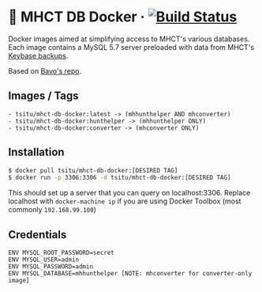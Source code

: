 # :whale: MHCT DB Docker &middot; [![Build Status](https://travis-ci.com/tsitu/mhct-db-docker.svg?branch=master)](https://travis-ci.com/tsitu/mhct-db-docker)

Docker images aimed at simplifying access to MHCT's various databases. Each image contains a MySQL 5.7 server preloaded with data from MHCT's [Keybase backups](https://keybase.pub/devjacksmith/mh_backups/).

Based on [Bavo's repo](https://github.com/bavovanachte/jacks-tools-docker).

## Images / Tags
```
- tsitu/mhct-db-docker:latest -> (mhhunthelper AND mhconverter)
- tsitu/mhct-db-docker:hunthelper -> (mhhunthelper ONLY)
- tsitu/mhct-db-docker:converter -> (mhconverter ONLY)
```

## Installation

```bash
$ docker pull tsitu/mhct-db-docker:[DESIRED TAG]
$ docker run -p 3306:3306 -d tsitu/mhct-db-docker:[DESIRED TAG]
```

This should set up a server that you can query on localhost:3306. Replace localhost with `docker-machine ip` if you are using Docker Toolbox (most commonly `192.168.99.100`)

## Credentials

```
ENV MYSQL_ROOT_PASSWORD=secret
ENV MYSQL_USER=admin
ENV MYSQL_PASSWORD=admin
ENV MYSQL_DATABASE=mhhunthelper [NOTE: mhconverter for converter-only image]
```
